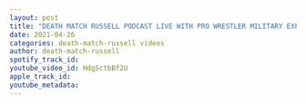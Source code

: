 ```yaml
---
layout: post
title: "DEATH MATCH RUSSELL PODCAST LIVE WITH PRO WRESTLER MILITARY EXPERT ROMEO CASTTILLO MERC"
date: 2021-04-26
categories: death-match-russell videos
author: death-match-russell
spotify_track_id: 
youtube_video_id: HdgSctbBf2U
apple_track_id: 
youtube_metadata: 
---
```

